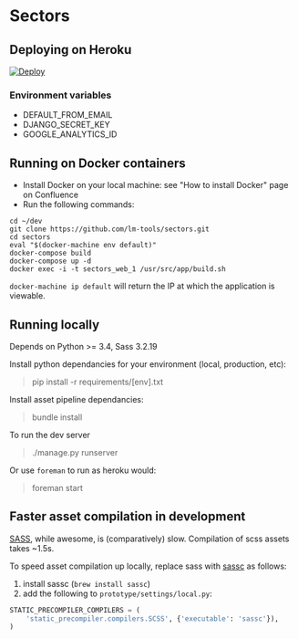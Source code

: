 # Sectors

## Deploying on Heroku

[![Deploy](https://www.herokucdn.com/deploy/button.svg)](https://heroku.com/deploy?template=https://github.com/lm-tools/sectors)

### Environment variables

* DEFAULT_FROM_EMAIL
* DJANGO_SECRET_KEY
* GOOGLE_ANALYTICS_ID

## Running on Docker containers

- Install Docker on your local machine: see "How to install Docker" page on Confluence
- Run the following commands:
```
cd ~/dev
git clone https://github.com/lm-tools/sectors.git
cd sectors
eval "$(docker-machine env default)"
docker-compose build
docker-compose up -d
docker exec -i -t sectors_web_1 /usr/src/app/build.sh
```

`docker-machine ip default` will return the IP at which the application is viewable. 

## Running locally

Depends on Python >= 3.4, Sass 3.2.19

Install python dependancies for your environment (local, production, etc):

> pip install -r requirements/[env].txt

Install asset pipeline dependancies:

> bundle install

To run the dev server

> ./manage.py runserver

Or use `foreman` to run as heroku would:

> foreman start

## Faster asset compilation in development

[SASS](http://sass-lang.com/), while awesome, is (comparatively) slow. Compilation of scss assets takes ~1.5s.

To speed asset compilation up locally, replace sass with [sassc](https://github.com/sass/sassc) as follows:

1. install sassc (`brew install sassc`)
2. add the following to `prototype/settings/local.py`:

```python
STATIC_PRECOMPILER_COMPILERS = (
    'static_precompiler.compilers.SCSS', {'executable': 'sassc'}),
)
```
